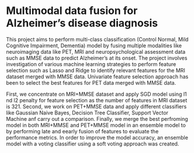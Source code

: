 # Multimodal data fusion for Alzheimer’s disease diagnosis

This project aims to  perform multi-class classification (Control Normal, Mild Cognitive Impairment, Dementia) model by fusing multiple modalities like neuroimaging data like PET, MRI and neuropsychological assessment data such as MMSE data to predict Alzheimer’s at its onset. The project involves investigation of various machine learning strategies to perform feature selection such as Lasso and Ridge to identify relevant features for the MRI dataset merged with MMSE data. Univariate feature selection approach has been to select the best features for PET data merged with MMSE data.

First, we concentrate on MRI+MMSE dataset and apply SGD model using l1 nd l2 penalty for feature selection as the number of features in MRI dataset is 321.
Second, we work on PET+MMSE data and apply different classifiers like Gaussian Naive Bayes, Decision Tree Classifier, Support Vector Machine anf carry out a comparison.
Finally, we merge the best perfroming model in both MRI+MMSE and PET+MMSE model in an ensemble model to by performing late and eearly fusion of features to evaluate the performance metrics. In order to improve the model accuracy, an ensemble model with a voting classifier using a soft voting approach was created.
